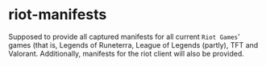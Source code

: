# riot-manifests

Supposed to provide all captured manifests for all current ``Riot Games``' games (that is, Legends of Runeterra, League of Legends (partly), TFT and Valorant. Additionally, manifests for the riot client will also be provided.
